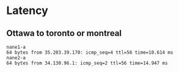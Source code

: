 # Latency
## Ottawa to toronto or montreal
```
nane1-a
64 bytes from 35.203.39.170: icmp_seq=4 ttl=56 time=10.614 ms
nane2-a
64 bytes from 34.130.96.1: icmp_seq=2 ttl=56 time=14.947 ms
```
